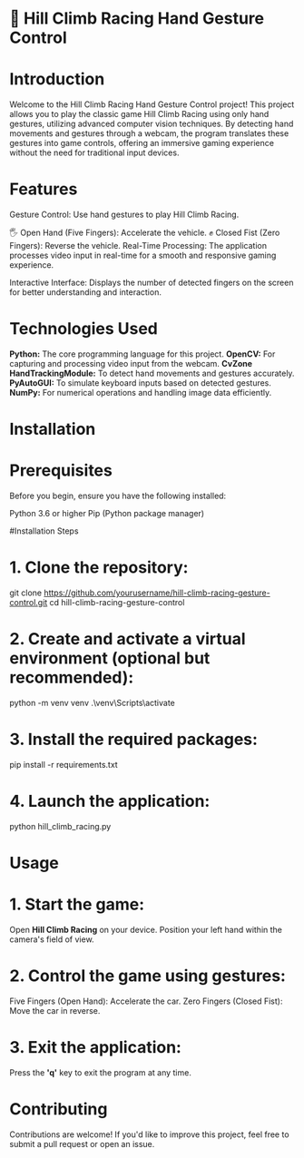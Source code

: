 # 🚗 Hill Climb Racing Hand Gesture Control

# Introduction
Welcome to the Hill Climb Racing Hand Gesture Control project! This project allows you to play the classic game Hill Climb Racing using only hand gestures, utilizing advanced computer vision techniques. By detecting hand movements and gestures through a webcam, the program translates these gestures into game controls, offering an immersive gaming experience without the need for traditional input devices.

# Features
Gesture Control: Use hand gestures to play Hill Climb Racing.

🖐️ Open Hand (Five Fingers): Accelerate the vehicle.
✊ Closed Fist (Zero Fingers): Reverse the vehicle.
Real-Time Processing: The application processes video input in real-time for a smooth and responsive gaming experience.

Interactive Interface: Displays the number of detected fingers on the screen for better understanding and interaction.

# Technologies Used
**Python:** The core programming language for this project.
**OpenCV:** For capturing and processing video input from the webcam.
**CvZone HandTrackingModule:** To detect hand movements and gestures accurately.
**PyAutoGUI:** To simulate keyboard inputs based on detected gestures.
**NumPy:** For numerical operations and handling image data efficiently.


# Installation
# Prerequisites
Before you begin, ensure you have the following installed:

Python 3.6 or higher
Pip (Python package manager)


#Installation Steps
# 1. Clone the repository:

git clone https://github.com/yourusername/hill-climb-racing-gesture-control.git
cd hill-climb-racing-gesture-control

# 2. Create and activate a virtual environment (optional but recommended):
python -m venv venv
.\venv\Scripts\activate

# 3. Install the required packages:
pip install -r requirements.txt

# 4. Launch the application:
python hill_climb_racing.py


# Usage

# 1. Start the game:

Open **Hill Climb Racing** on your device.
Position your left hand within the camera's field of view.

# 2. Control the game using gestures:

Five Fingers (Open Hand): Accelerate the car.
Zero Fingers (Closed Fist): Move the car in reverse.

# 3. Exit the application:

Press the **'q'** key to exit the program at any time.

# Contributing
Contributions are welcome! If you'd like to improve this project, feel free to submit a pull request or open an issue.
